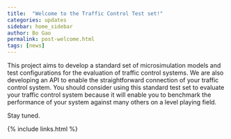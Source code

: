```yaml
---
title:  "Welcome to the Traffic Control Test set!"
categories: updates
sidebar: home_sidebar
author: Bo Gao
permalink: post-welcome.html
tags: [news]
---
```


This project aims to develop a standard set of microsimulation models and test configurations for the evaluation of traffic control systems. We are also developing an API to enable the straightforward connection of your traffic control system. You should consider using this standard test set to evaluate your traffic control system because it will enable you to benchmark the performance of your system against many others on a level playing field.

Stay tuned.


{% include links.html %}
